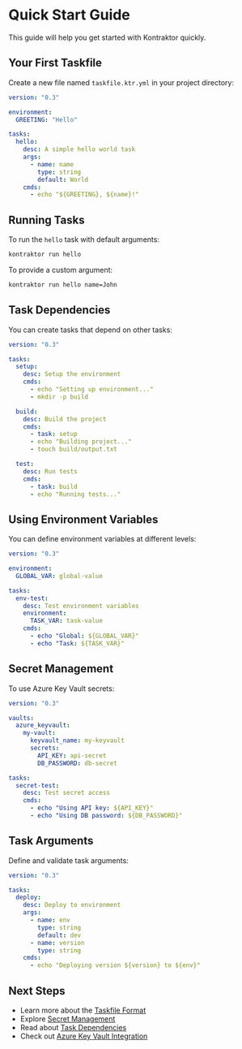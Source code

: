 # Quick Start Guide

This guide will help you get started with Kontraktor quickly.

## Your First Taskfile

Create a new file named `taskfile.ktr.yml` in your project directory:

```yaml
version: "0.3"

environment:
  GREETING: "Hello"

tasks:
  hello:
    desc: A simple hello world task
    args:
      - name: name
        type: string
        default: World
    cmds:
      - echo "${GREETING}, ${name}!"
```

## Running Tasks

To run the `hello` task with default arguments:

```bash
kontraktor run hello
```

To provide a custom argument:

```bash
kontraktor run hello name=John
```

## Task Dependencies

You can create tasks that depend on other tasks:

```yaml
version: "0.3"

tasks:
  setup:
    desc: Setup the environment
    cmds:
      - echo "Setting up environment..."
      - mkdir -p build

  build:
    desc: Build the project
    cmds:
      - task: setup
      - echo "Building project..."
      - touch build/output.txt

  test:
    desc: Run tests
    cmds:
      - task: build
      - echo "Running tests..."
```

## Using Environment Variables

You can define environment variables at different levels:

```yaml
version: "0.3"

environment:
  GLOBAL_VAR: global-value

tasks:
  env-test:
    desc: Test environment variables
    environment:
      TASK_VAR: task-value
    cmds:
      - echo "Global: ${GLOBAL_VAR}"
      - echo "Task: ${TASK_VAR}"
```

## Secret Management

To use Azure Key Vault secrets:

```yaml
version: "0.3"

vaults:
  azure_keyvault:
    my-vault:
      keyvault_name: my-keyvault
      secrets:
        API_KEY: api-secret
        DB_PASSWORD: db-secret

tasks:
  secret-test:
    desc: Test secret access
    cmds:
      - echo "Using API key: ${API_KEY}"
      - echo "Using DB password: ${DB_PASSWORD}"
```

## Task Arguments

Define and validate task arguments:

```yaml
version: "0.3"

tasks:
  deploy:
    desc: Deploy to environment
    args:
      - name: env
        type: string
        default: dev
      - name: version
        type: string
    cmds:
      - echo "Deploying version ${version} to ${env}"
```

## Next Steps

- Learn more about the [Taskfile Format](user-guide/taskfile-format.md)
- Explore [Secret Management](user-guide/secret-management.md)
- Read about [Task Dependencies](advanced/task-dependencies.md)
- Check out [Azure Key Vault Integration](advanced/azure-keyvault.md) 